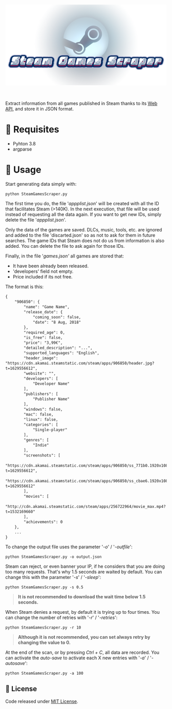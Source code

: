 <p align="center"><img src="images/banner.png"/></p>
<br>

Extract information from all games published in Steam thanks to its [Web API](https://partner.steamgames.com/doc/webapi_overview), and store it in JSON format.

# 🔧 Requisites

- Pyhton 3.8
- argparse

# 🚀 Usage

Start generating data simply with:

```
python SteamGamesScraper.py
```

The first time you do, the file '_appplist.json_' will be created with all the ID that facilitates Steam (>140K). In the next execution, that file will be used instead of requesting all the data again. If you want to get new IDs, simply delete the file '_appplist.json_'.

Only the data of the games are saved. DLCs, music, tools, etc. are ignored and added to the file 'discarted.json' so as not to ask for them in future searches. The game IDs that Steam does not do us from information is also added. You can delete the file to ask again for those IDs.

Finally, in the file '_games.json'_ all games are stored that:

* It have been already been released.
* 'developers' field not empty.
* Price included if its not free.

The format is this:

```
{
    "906850": {
        "name": "Game Name",
        "release_date": {
            "coming_soon": false,
            "date": "8 Aug, 2018"
        },
        "required_age": 0,
        "is_free": false,
        "price": "3,99€",
        "detailed_description": "...",
        "supported_languages": "English",
        "header_image": "https://cdn.akamai.steamstatic.com/steam/apps/906850/header.jpg?t=1629556612",
        "website": "",
        "developers": [
            "Developer Name"
        ],
        "publishers": [
            "Publisher Name"
        ],
        "windows": false,
        "mac": false,
        "linux": false,
        "categories": [
            "Single-player"
        ],
        "genres": [
            "Indie"
        ],
        "screenshots": [
            "https://cdn.akamai.steamstatic.com/steam/apps/906850/ss_771b0.1920x1080.jpg?t=1629556612",
            "https://cdn.akamai.steamstatic.com/steam/apps/906850/ss_cbae6.1920x1080.jpg?t=1629556612"
        ],
        "movies": [
            "http://cdn.akamai.steamstatic.com/steam/apps/256722964/movie_max.mp4?t=1532169660"
        ],
        "achievements": 0
    },
    ...
}
```

To change the output file uses the parameter '_-o_' / '_-outfile_':

```
python SteamGamesScraper.py -o output.json
```

Steam can reject, or even banner your IP, if he considers that you are doing too many requests. That's why 1.5 seconds are waited by default. You can change this with the parameter '_-s_' / '_-sleep_':

```
python SteamGamesScraper.py -s 0.5
```

> **It is not recommended to download the wait time below 1.5 seconds.**

When Steam denies a request, by default it is trying up to four times. You can change the number of retries with '_-r_' / '_-retries_':

```
python SteamGamesScraper.py -r 10
```

> **Although it is not recommended, you can set always retry by changing the value to 0.**


At the end of the scan, or by pressing _Ctrl + C_, all data are recorded. You can activate the _auto-save_ to activate each X new entries with '_-a_' / '_-autosave_':

```
python SteamGamesScraper.py -a 100
```

## 📜 License

Code released under [MIT License](https://github.com/FronkonGames/Machine-Learning-Game-Ideas/blob/main/LICENSE.md).
